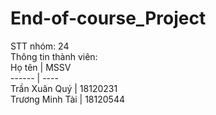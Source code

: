 # End-of-course_Project
STT nhóm: 24  
Thông tin thành viên:  
Họ tên | MSSV  
------ | ----  
Trần Xuân Quý | 18120231  
Trương Minh Tài | 18120544
